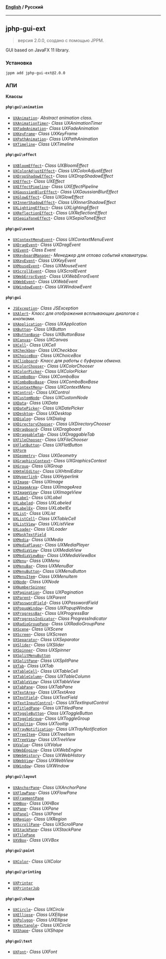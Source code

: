 #### [English](README.md) / **Русский**

---

## jphp-gui-ext
> версия 2.0.0, создано с помощью JPPM.

GUI based on JavaFX 11 library.

### Установка
```
jppm add jphp-gui-ext@2.0.0
```

### АПИ
**Классы**

#### `php\gui\animation`

- [`UXAnimation`](https://github.com/jphp-compiler/jphp/blob/master/exts/jphp-gui-ext/api-docs/classes/php/gui/animation/UXAnimation.ru.md)- _Abstract animation class._
- [`UXAnimationTimer`](https://github.com/jphp-compiler/jphp/blob/master/exts/jphp-gui-ext/api-docs/classes/php/gui/animation/UXAnimationTimer.ru.md)- _Class UXAnimationTimer_
- [`UXFadeAnimation`](https://github.com/jphp-compiler/jphp/blob/master/exts/jphp-gui-ext/api-docs/classes/php/gui/animation/UXFadeAnimation.ru.md)- _Class UXFadeAnimation_
- [`UXKeyFrame`](https://github.com/jphp-compiler/jphp/blob/master/exts/jphp-gui-ext/api-docs/classes/php/gui/animation/UXKeyFrame.ru.md)- _Class UXKeyFrame_
- [`UXPathAnimation`](https://github.com/jphp-compiler/jphp/blob/master/exts/jphp-gui-ext/api-docs/classes/php/gui/animation/UXPathAnimation.ru.md)- _Class UXPathAnimation_
- [`UXTimeline`](https://github.com/jphp-compiler/jphp/blob/master/exts/jphp-gui-ext/api-docs/classes/php/gui/animation/UXTimeline.ru.md)- _Class UXTimeline_

#### `php\gui\effect`

- [`UXBloomEffect`](https://github.com/jphp-compiler/jphp/blob/master/exts/jphp-gui-ext/api-docs/classes/php/gui/effect/UXBloomEffect.ru.md)- _Class UXBloomEffect_
- [`UXColorAdjustEffect`](https://github.com/jphp-compiler/jphp/blob/master/exts/jphp-gui-ext/api-docs/classes/php/gui/effect/UXColorAdjustEffect.ru.md)- _Class UXColorAdjustEffect_
- [`UXDropShadowEffect`](https://github.com/jphp-compiler/jphp/blob/master/exts/jphp-gui-ext/api-docs/classes/php/gui/effect/UXDropShadowEffect.ru.md)- _Class UXDropShadowEffect_
- [`UXEffect`](https://github.com/jphp-compiler/jphp/blob/master/exts/jphp-gui-ext/api-docs/classes/php/gui/effect/UXEffect.ru.md)- _Class UXEffect_
- [`UXEffectPipeline`](https://github.com/jphp-compiler/jphp/blob/master/exts/jphp-gui-ext/api-docs/classes/php/gui/effect/UXEffectPipeline.ru.md)- _Class UXEffectPipeline_
- [`UXGaussianBlurEffect`](https://github.com/jphp-compiler/jphp/blob/master/exts/jphp-gui-ext/api-docs/classes/php/gui/effect/UXGaussianBlurEffect.ru.md)- _Class UXGaussianBlurEffect_
- [`UXGlowEffect`](https://github.com/jphp-compiler/jphp/blob/master/exts/jphp-gui-ext/api-docs/classes/php/gui/effect/UXGlowEffect.ru.md)- _Class UXGlowEffect_
- [`UXInnerShadowEffect`](https://github.com/jphp-compiler/jphp/blob/master/exts/jphp-gui-ext/api-docs/classes/php/gui/effect/UXInnerShadowEffect.ru.md)- _Class UXInnerShadowEffect_
- [`UXLightingEffect`](https://github.com/jphp-compiler/jphp/blob/master/exts/jphp-gui-ext/api-docs/classes/php/gui/effect/UXLightingEffect.ru.md)- _Class UXLightingEffect_
- [`UXReflectionEffect`](https://github.com/jphp-compiler/jphp/blob/master/exts/jphp-gui-ext/api-docs/classes/php/gui/effect/UXReflectionEffect.ru.md)- _Class UXReflectionEffect_
- [`UXSepiaToneEffect`](https://github.com/jphp-compiler/jphp/blob/master/exts/jphp-gui-ext/api-docs/classes/php/gui/effect/UXSepiaToneEffect.ru.md)- _Class UXSepiaToneEffect_

#### `php\gui\event`

- [`UXContextMenuEvent`](https://github.com/jphp-compiler/jphp/blob/master/exts/jphp-gui-ext/api-docs/classes/php/gui/event/UXContextMenuEvent.ru.md)- _Class UXContextMenuEvent_
- [`UXDragEvent`](https://github.com/jphp-compiler/jphp/blob/master/exts/jphp-gui-ext/api-docs/classes/php/gui/event/UXDragEvent.ru.md)- _Class UXDragEvent_
- [`UXEvent`](https://github.com/jphp-compiler/jphp/blob/master/exts/jphp-gui-ext/api-docs/classes/php/gui/event/UXEvent.ru.md)- _Class Event_
- [`UXKeyboardManager`](https://github.com/jphp-compiler/jphp/blob/master/exts/jphp-gui-ext/api-docs/classes/php/gui/event/UXKeyboardManager.ru.md)- _Менеджер для отлова событий клавиатуры._
- [`UXKeyEvent`](https://github.com/jphp-compiler/jphp/blob/master/exts/jphp-gui-ext/api-docs/classes/php/gui/event/UXKeyEvent.ru.md)- _Class UXKeyEvent_
- [`UXMouseEvent`](https://github.com/jphp-compiler/jphp/blob/master/exts/jphp-gui-ext/api-docs/classes/php/gui/event/UXMouseEvent.ru.md)- _Class UXMouseEvent_
- [`UXScrollEvent`](https://github.com/jphp-compiler/jphp/blob/master/exts/jphp-gui-ext/api-docs/classes/php/gui/event/UXScrollEvent.ru.md)- _Class UXScrollEvent_
- [`UXWebErrorEvent`](https://github.com/jphp-compiler/jphp/blob/master/exts/jphp-gui-ext/api-docs/classes/php/gui/event/UXWebErrorEvent.ru.md)- _Class UXWebErrorEvent_
- [`UXWebEvent`](https://github.com/jphp-compiler/jphp/blob/master/exts/jphp-gui-ext/api-docs/classes/php/gui/event/UXWebEvent.ru.md)- _Class UXWebEvent_
- [`UXWindowEvent`](https://github.com/jphp-compiler/jphp/blob/master/exts/jphp-gui-ext/api-docs/classes/php/gui/event/UXWindowEvent.ru.md)- _Class UXWindowEvent_

#### `php\gui`

- [`JSException`](https://github.com/jphp-compiler/jphp/blob/master/exts/jphp-gui-ext/api-docs/classes/php/gui/JSException.ru.md)- _Class JSException_
- [`UXAlert`](https://github.com/jphp-compiler/jphp/blob/master/exts/jphp-gui-ext/api-docs/classes/php/gui/UXAlert.ru.md)- _Класс для отображения всплывающих диалогов с кнопками._
- [`UXApplication`](https://github.com/jphp-compiler/jphp/blob/master/exts/jphp-gui-ext/api-docs/classes/php/gui/UXApplication.ru.md)- _Class UXApplication_
- [`UXButton`](https://github.com/jphp-compiler/jphp/blob/master/exts/jphp-gui-ext/api-docs/classes/php/gui/UXButton.ru.md)- _Class UXButton_
- [`UXButtonBase`](https://github.com/jphp-compiler/jphp/blob/master/exts/jphp-gui-ext/api-docs/classes/php/gui/UXButtonBase.ru.md)- _Class UXButtonBase_
- [`UXCanvas`](https://github.com/jphp-compiler/jphp/blob/master/exts/jphp-gui-ext/api-docs/classes/php/gui/UXCanvas.ru.md)- _Class UXCanvas_
- [`UXCell`](https://github.com/jphp-compiler/jphp/blob/master/exts/jphp-gui-ext/api-docs/classes/php/gui/UXCell.ru.md)- _Class UXCell_
- [`UXCheckbox`](https://github.com/jphp-compiler/jphp/blob/master/exts/jphp-gui-ext/api-docs/classes/php/gui/UXCheckbox.ru.md)- _Class UXCheckbox_
- [`UXChoiceBox`](https://github.com/jphp-compiler/jphp/blob/master/exts/jphp-gui-ext/api-docs/classes/php/gui/UXChoiceBox.ru.md)- _Class UXChoiceBox_
- [`UXClipboard`](https://github.com/jphp-compiler/jphp/blob/master/exts/jphp-gui-ext/api-docs/classes/php/gui/UXClipboard.ru.md)- _Класс для работы с буфером обмена._
- [`UXColorChooser`](https://github.com/jphp-compiler/jphp/blob/master/exts/jphp-gui-ext/api-docs/classes/php/gui/UXColorChooser.ru.md)- _Class UXColorChooser_
- [`UXColorPicker`](https://github.com/jphp-compiler/jphp/blob/master/exts/jphp-gui-ext/api-docs/classes/php/gui/UXColorPicker.ru.md)- _Class UXColorPicker_
- [`UXComboBox`](https://github.com/jphp-compiler/jphp/blob/master/exts/jphp-gui-ext/api-docs/classes/php/gui/UXComboBox.ru.md)- _Class UXComboBox_
- [`UXComboBoxBase`](https://github.com/jphp-compiler/jphp/blob/master/exts/jphp-gui-ext/api-docs/classes/php/gui/UXComboBoxBase.ru.md)- _Class UXComboBoxBase_
- [`UXContextMenu`](https://github.com/jphp-compiler/jphp/blob/master/exts/jphp-gui-ext/api-docs/classes/php/gui/UXContextMenu.ru.md)- _Class UXContextMenu_
- [`UXControl`](https://github.com/jphp-compiler/jphp/blob/master/exts/jphp-gui-ext/api-docs/classes/php/gui/UXControl.ru.md)- _Class UXControl_
- [`UXCustomNode`](https://github.com/jphp-compiler/jphp/blob/master/exts/jphp-gui-ext/api-docs/classes/php/gui/UXCustomNode.ru.md)- _Class UXCustomNode_
- [`UXData`](https://github.com/jphp-compiler/jphp/blob/master/exts/jphp-gui-ext/api-docs/classes/php/gui/UXData.ru.md)- _Class UXData_
- [`UXDatePicker`](https://github.com/jphp-compiler/jphp/blob/master/exts/jphp-gui-ext/api-docs/classes/php/gui/UXDatePicker.ru.md)- _Class UXDatePicker_
- [`UXDesktop`](https://github.com/jphp-compiler/jphp/blob/master/exts/jphp-gui-ext/api-docs/classes/php/gui/UXDesktop.ru.md)- _Class UXDesktop_
- [`UXDialog`](https://github.com/jphp-compiler/jphp/blob/master/exts/jphp-gui-ext/api-docs/classes/php/gui/UXDialog.ru.md)- _Class UXDialog_
- [`UXDirectoryChooser`](https://github.com/jphp-compiler/jphp/blob/master/exts/jphp-gui-ext/api-docs/classes/php/gui/UXDirectoryChooser.ru.md)- _Class UXDirectoryChooser_
- [`UXDragboard`](https://github.com/jphp-compiler/jphp/blob/master/exts/jphp-gui-ext/api-docs/classes/php/gui/UXDragboard.ru.md)- _Class UXDragboard_
- [`UXDraggableTab`](https://github.com/jphp-compiler/jphp/blob/master/exts/jphp-gui-ext/api-docs/classes/php/gui/UXDraggableTab.ru.md)- _Class UXDraggableTab_
- [`UXFileChooser`](https://github.com/jphp-compiler/jphp/blob/master/exts/jphp-gui-ext/api-docs/classes/php/gui/UXFileChooser.ru.md)- _Class UXFileChooser_
- [`UXFlatButton`](https://github.com/jphp-compiler/jphp/blob/master/exts/jphp-gui-ext/api-docs/classes/php/gui/UXFlatButton.ru.md)- _Class UXFlatButton_
- [`UXForm`](https://github.com/jphp-compiler/jphp/blob/master/exts/jphp-gui-ext/api-docs/classes/php/gui/UXForm.ru.md)
- [`UXGeometry`](https://github.com/jphp-compiler/jphp/blob/master/exts/jphp-gui-ext/api-docs/classes/php/gui/UXGeometry.ru.md)- _Class UXGeometry_
- [`UXGraphicsContext`](https://github.com/jphp-compiler/jphp/blob/master/exts/jphp-gui-ext/api-docs/classes/php/gui/UXGraphicsContext.ru.md)- _Class UXGraphicsContext_
- [`UXGroup`](https://github.com/jphp-compiler/jphp/blob/master/exts/jphp-gui-ext/api-docs/classes/php/gui/UXGroup.ru.md)- _Class UXGroup_
- [`UXHtmlEditor`](https://github.com/jphp-compiler/jphp/blob/master/exts/jphp-gui-ext/api-docs/classes/php/gui/UXHtmlEditor.ru.md)- _Class UXHtmlEditor_
- [`UXHyperlink`](https://github.com/jphp-compiler/jphp/blob/master/exts/jphp-gui-ext/api-docs/classes/php/gui/UXHyperlink.ru.md)- _Class UXHyperlink_
- [`UXImage`](https://github.com/jphp-compiler/jphp/blob/master/exts/jphp-gui-ext/api-docs/classes/php/gui/UXImage.ru.md)- _Class UXImage_
- [`UXImageArea`](https://github.com/jphp-compiler/jphp/blob/master/exts/jphp-gui-ext/api-docs/classes/php/gui/UXImageArea.ru.md)- _Class UXImageArea_
- [`UXImageView`](https://github.com/jphp-compiler/jphp/blob/master/exts/jphp-gui-ext/api-docs/classes/php/gui/UXImageView.ru.md)- _Class UXImageView_
- [`UXLabel`](https://github.com/jphp-compiler/jphp/blob/master/exts/jphp-gui-ext/api-docs/classes/php/gui/UXLabel.ru.md)- _Class UXLabel_
- [`UXLabeled`](https://github.com/jphp-compiler/jphp/blob/master/exts/jphp-gui-ext/api-docs/classes/php/gui/UXLabeled.ru.md)- _Class UXLabeled_
- [`UXLabelEx`](https://github.com/jphp-compiler/jphp/blob/master/exts/jphp-gui-ext/api-docs/classes/php/gui/UXLabelEx.ru.md)- _Class UXLabelEx_
- [`UXList`](https://github.com/jphp-compiler/jphp/blob/master/exts/jphp-gui-ext/api-docs/classes/php/gui/UXList.ru.md)- _Class UXList_
- [`UXListCell`](https://github.com/jphp-compiler/jphp/blob/master/exts/jphp-gui-ext/api-docs/classes/php/gui/UXListCell.ru.md)- _Class UXTableCell_
- [`UXListView`](https://github.com/jphp-compiler/jphp/blob/master/exts/jphp-gui-ext/api-docs/classes/php/gui/UXListView.ru.md)- _Class UXListView_
- [`UXLoader`](https://github.com/jphp-compiler/jphp/blob/master/exts/jphp-gui-ext/api-docs/classes/php/gui/UXLoader.ru.md)- _Class UXLoader_
- [`UXMaskTextField`](https://github.com/jphp-compiler/jphp/blob/master/exts/jphp-gui-ext/api-docs/classes/php/gui/UXMaskTextField.ru.md)
- [`UXMedia`](https://github.com/jphp-compiler/jphp/blob/master/exts/jphp-gui-ext/api-docs/classes/php/gui/UXMedia.ru.md)- _Class UXMedia_
- [`UXMediaPlayer`](https://github.com/jphp-compiler/jphp/blob/master/exts/jphp-gui-ext/api-docs/classes/php/gui/UXMediaPlayer.ru.md)- _Class UXMediaPlayer_
- [`UXMediaView`](https://github.com/jphp-compiler/jphp/blob/master/exts/jphp-gui-ext/api-docs/classes/php/gui/UXMediaView.ru.md)- _Class UXMediaView_
- [`UXMediaViewBox`](https://github.com/jphp-compiler/jphp/blob/master/exts/jphp-gui-ext/api-docs/classes/php/gui/UXMediaViewBox.ru.md)- _Class UXMediaViewBox_
- [`UXMenu`](https://github.com/jphp-compiler/jphp/blob/master/exts/jphp-gui-ext/api-docs/classes/php/gui/UXMenu.ru.md)- _Class UXMenu_
- [`UXMenuBar`](https://github.com/jphp-compiler/jphp/blob/master/exts/jphp-gui-ext/api-docs/classes/php/gui/UXMenuBar.ru.md)- _Class UXMenuBar_
- [`UXMenuButton`](https://github.com/jphp-compiler/jphp/blob/master/exts/jphp-gui-ext/api-docs/classes/php/gui/UXMenuButton.ru.md)- _Class UXMenuButton_
- [`UXMenuItem`](https://github.com/jphp-compiler/jphp/blob/master/exts/jphp-gui-ext/api-docs/classes/php/gui/UXMenuItem.ru.md)- _Class UXMenuItem_
- [`UXNode`](https://github.com/jphp-compiler/jphp/blob/master/exts/jphp-gui-ext/api-docs/classes/php/gui/UXNode.ru.md)- _Class UXNode_
- [`UXNumberSpinner`](https://github.com/jphp-compiler/jphp/blob/master/exts/jphp-gui-ext/api-docs/classes/php/gui/UXNumberSpinner.ru.md)
- [`UXPagination`](https://github.com/jphp-compiler/jphp/blob/master/exts/jphp-gui-ext/api-docs/classes/php/gui/UXPagination.ru.md)- _Class UXPagination_
- [`UXParent`](https://github.com/jphp-compiler/jphp/blob/master/exts/jphp-gui-ext/api-docs/classes/php/gui/UXParent.ru.md)- _Class UXParent_
- [`UXPasswordField`](https://github.com/jphp-compiler/jphp/blob/master/exts/jphp-gui-ext/api-docs/classes/php/gui/UXPasswordField.ru.md)- _Class UXPasswordField_
- [`UXPopupWindow`](https://github.com/jphp-compiler/jphp/blob/master/exts/jphp-gui-ext/api-docs/classes/php/gui/UXPopupWindow.ru.md)- _Class UXPopupWindow_
- [`UXProgressBar`](https://github.com/jphp-compiler/jphp/blob/master/exts/jphp-gui-ext/api-docs/classes/php/gui/UXProgressBar.ru.md)- _Class UXProgressBar_
- [`UXProgressIndicator`](https://github.com/jphp-compiler/jphp/blob/master/exts/jphp-gui-ext/api-docs/classes/php/gui/UXProgressIndicator.ru.md)- _Class ProgressIndicator_
- [`UXRadioGroupPane`](https://github.com/jphp-compiler/jphp/blob/master/exts/jphp-gui-ext/api-docs/classes/php/gui/UXRadioGroupPane.ru.md)- _Class UXRadioGroupPane_
- [`UXScene`](https://github.com/jphp-compiler/jphp/blob/master/exts/jphp-gui-ext/api-docs/classes/php/gui/UXScene.ru.md)- _Class UXScene_
- [`UXScreen`](https://github.com/jphp-compiler/jphp/blob/master/exts/jphp-gui-ext/api-docs/classes/php/gui/UXScreen.ru.md)- _Class UXScreen_
- [`UXSeparator`](https://github.com/jphp-compiler/jphp/blob/master/exts/jphp-gui-ext/api-docs/classes/php/gui/UXSeparator.ru.md)- _Class UXSeparator_
- [`UXSlider`](https://github.com/jphp-compiler/jphp/blob/master/exts/jphp-gui-ext/api-docs/classes/php/gui/UXSlider.ru.md)- _Class UXSlider_
- [`UXSpinner`](https://github.com/jphp-compiler/jphp/blob/master/exts/jphp-gui-ext/api-docs/classes/php/gui/UXSpinner.ru.md)- _Class UXSpinner_
- [`UXSplitMenuButton`](https://github.com/jphp-compiler/jphp/blob/master/exts/jphp-gui-ext/api-docs/classes/php/gui/UXSplitMenuButton.ru.md)
- [`UXSplitPane`](https://github.com/jphp-compiler/jphp/blob/master/exts/jphp-gui-ext/api-docs/classes/php/gui/UXSplitPane.ru.md)- _Class UXSplitPane_
- [`UXTab`](https://github.com/jphp-compiler/jphp/blob/master/exts/jphp-gui-ext/api-docs/classes/php/gui/UXTab.ru.md)- _Class UXTab_
- [`UXTableCell`](https://github.com/jphp-compiler/jphp/blob/master/exts/jphp-gui-ext/api-docs/classes/php/gui/UXTableCell.ru.md)- _Class UXTableCell_
- [`UXTableColumn`](https://github.com/jphp-compiler/jphp/blob/master/exts/jphp-gui-ext/api-docs/classes/php/gui/UXTableColumn.ru.md)- _Class UXTableColumn_
- [`UXTableView`](https://github.com/jphp-compiler/jphp/blob/master/exts/jphp-gui-ext/api-docs/classes/php/gui/UXTableView.ru.md)- _Class UXTableView_
- [`UXTabPane`](https://github.com/jphp-compiler/jphp/blob/master/exts/jphp-gui-ext/api-docs/classes/php/gui/UXTabPane.ru.md)- _Class UXTabPane_
- [`UXTextArea`](https://github.com/jphp-compiler/jphp/blob/master/exts/jphp-gui-ext/api-docs/classes/php/gui/UXTextArea.ru.md)- _Class UXTextArea_
- [`UXTextField`](https://github.com/jphp-compiler/jphp/blob/master/exts/jphp-gui-ext/api-docs/classes/php/gui/UXTextField.ru.md)- _Class UXTextField_
- [`UXTextInputControl`](https://github.com/jphp-compiler/jphp/blob/master/exts/jphp-gui-ext/api-docs/classes/php/gui/UXTextInputControl.ru.md)- _Class UXTextInputControl_
- [`UXTitledPane`](https://github.com/jphp-compiler/jphp/blob/master/exts/jphp-gui-ext/api-docs/classes/php/gui/UXTitledPane.ru.md)- _Class UXTitledPane_
- [`UXToggleButton`](https://github.com/jphp-compiler/jphp/blob/master/exts/jphp-gui-ext/api-docs/classes/php/gui/UXToggleButton.ru.md)- _Class UXToggleButton_
- [`UXToggleGroup`](https://github.com/jphp-compiler/jphp/blob/master/exts/jphp-gui-ext/api-docs/classes/php/gui/UXToggleGroup.ru.md)- _Class UXToggleGroup_
- [`UXTooltip`](https://github.com/jphp-compiler/jphp/blob/master/exts/jphp-gui-ext/api-docs/classes/php/gui/UXTooltip.ru.md)- _Class UXTooltip_
- [`UXTrayNotification`](https://github.com/jphp-compiler/jphp/blob/master/exts/jphp-gui-ext/api-docs/classes/php/gui/UXTrayNotification.ru.md)- _Class UXTrayNotification_
- [`UXTreeItem`](https://github.com/jphp-compiler/jphp/blob/master/exts/jphp-gui-ext/api-docs/classes/php/gui/UXTreeItem.ru.md)- _Class UXTreeItem_
- [`UXTreeView`](https://github.com/jphp-compiler/jphp/blob/master/exts/jphp-gui-ext/api-docs/classes/php/gui/UXTreeView.ru.md)- _Class UXTreeView_
- [`UXValue`](https://github.com/jphp-compiler/jphp/blob/master/exts/jphp-gui-ext/api-docs/classes/php/gui/UXValue.ru.md)- _Class UXValue_
- [`UXWebEngine`](https://github.com/jphp-compiler/jphp/blob/master/exts/jphp-gui-ext/api-docs/classes/php/gui/UXWebEngine.ru.md)- _Class UXWebEngine_
- [`UXWebHistory`](https://github.com/jphp-compiler/jphp/blob/master/exts/jphp-gui-ext/api-docs/classes/php/gui/UXWebHistory.ru.md)- _Class UXWebHistory_
- [`UXWebView`](https://github.com/jphp-compiler/jphp/blob/master/exts/jphp-gui-ext/api-docs/classes/php/gui/UXWebView.ru.md)- _Class UXWebView_
- [`UXWindow`](https://github.com/jphp-compiler/jphp/blob/master/exts/jphp-gui-ext/api-docs/classes/php/gui/UXWindow.ru.md)- _Class UXWindow_

#### `php\gui\layout`

- [`UXAnchorPane`](https://github.com/jphp-compiler/jphp/blob/master/exts/jphp-gui-ext/api-docs/classes/php/gui/layout/UXAnchorPane.ru.md)- _Class UXAnchorPane_
- [`UXFlowPane`](https://github.com/jphp-compiler/jphp/blob/master/exts/jphp-gui-ext/api-docs/classes/php/gui/layout/UXFlowPane.ru.md)- _Class UXFlowPane_
- [`UXFragmentPane`](https://github.com/jphp-compiler/jphp/blob/master/exts/jphp-gui-ext/api-docs/classes/php/gui/layout/UXFragmentPane.ru.md)
- [`UXHBox`](https://github.com/jphp-compiler/jphp/blob/master/exts/jphp-gui-ext/api-docs/classes/php/gui/layout/UXHBox.ru.md)- _Class UXHBox_
- [`UXPane`](https://github.com/jphp-compiler/jphp/blob/master/exts/jphp-gui-ext/api-docs/classes/php/gui/layout/UXPane.ru.md)- _Class UXPane_
- [`UXPanel`](https://github.com/jphp-compiler/jphp/blob/master/exts/jphp-gui-ext/api-docs/classes/php/gui/layout/UXPanel.ru.md)- _Class UXPanel_
- [`UXRegion`](https://github.com/jphp-compiler/jphp/blob/master/exts/jphp-gui-ext/api-docs/classes/php/gui/layout/UXRegion.ru.md)- _Class UXRegion_
- [`UXScrollPane`](https://github.com/jphp-compiler/jphp/blob/master/exts/jphp-gui-ext/api-docs/classes/php/gui/layout/UXScrollPane.ru.md)- _Class UXScrollPane_
- [`UXStackPane`](https://github.com/jphp-compiler/jphp/blob/master/exts/jphp-gui-ext/api-docs/classes/php/gui/layout/UXStackPane.ru.md)- _Class UXStackPane_
- [`UXTilePane`](https://github.com/jphp-compiler/jphp/blob/master/exts/jphp-gui-ext/api-docs/classes/php/gui/layout/UXTilePane.ru.md)
- [`UXVBox`](https://github.com/jphp-compiler/jphp/blob/master/exts/jphp-gui-ext/api-docs/classes/php/gui/layout/UXVBox.ru.md)- _Class UXVBox_

#### `php\gui\paint`

- [`UXColor`](https://github.com/jphp-compiler/jphp/blob/master/exts/jphp-gui-ext/api-docs/classes/php/gui/paint/UXColor.ru.md)- _Class UXColor_

#### `php\gui\printing`

- [`UXPrinter`](https://github.com/jphp-compiler/jphp/blob/master/exts/jphp-gui-ext/api-docs/classes/php/gui/printing/UXPrinter.ru.md)
- [`UXPrinterJob`](https://github.com/jphp-compiler/jphp/blob/master/exts/jphp-gui-ext/api-docs/classes/php/gui/printing/UXPrinterJob.ru.md)

#### `php\gui\shape`

- [`UXCircle`](https://github.com/jphp-compiler/jphp/blob/master/exts/jphp-gui-ext/api-docs/classes/php/gui/shape/UXCircle.ru.md)- _Class UXCircle_
- [`UXEllipse`](https://github.com/jphp-compiler/jphp/blob/master/exts/jphp-gui-ext/api-docs/classes/php/gui/shape/UXEllipse.ru.md)- _Class UXEllipse_
- [`UXPolygon`](https://github.com/jphp-compiler/jphp/blob/master/exts/jphp-gui-ext/api-docs/classes/php/gui/shape/UXPolygon.ru.md)- _Class UXEllipse_
- [`UXRectangle`](https://github.com/jphp-compiler/jphp/blob/master/exts/jphp-gui-ext/api-docs/classes/php/gui/shape/UXRectangle.ru.md)- _Class UXCircle_
- [`UXShape`](https://github.com/jphp-compiler/jphp/blob/master/exts/jphp-gui-ext/api-docs/classes/php/gui/shape/UXShape.ru.md)- _Class UXShape_

#### `php\gui\text`

- [`UXFont`](https://github.com/jphp-compiler/jphp/blob/master/exts/jphp-gui-ext/api-docs/classes/php/gui/text/UXFont.ru.md)- _Class UXFont_